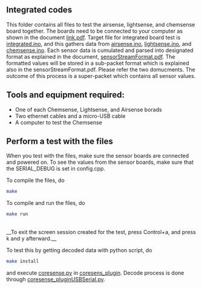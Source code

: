 ## Integrated codes

This folder contains all files to test the airsense, lightsense, and chemsense board together. The boards need to be connected to your computer as shown in the document [link.pdf](../../../docs/sensorStreamFormat/link.pdf). Target file for integrated board test is [integrated.ino](./integrated.ino), and this gathers data from [airsense.ino](./airsense.ino), [lightsense.ino](./lightsense.ino), and [chemsense.ino](./chemsense.ino). Each sensor data is cumulated and parsed into designated format as explained in the document, [sensorStreamFormat.pdf](../../../docs/sensorStreamFormat/sensorStreamFormat.pdf). The formatted values will be stored in a sub-packet format which is explained also in the sensorStreamFormat.pdf. Please refer the two domucments.
The outcome of this process is a super-packet which contains all sensor values.

## Tools and equipment required:
* One of each Chemsense, Lightsense, and Airsense borads
* Two ethernet cables and a micro-USB cable
* A computer to test the Chemsense

## Perform a test with the files
When you test with the files, make sure the sensor boards are connected and powered on. To see the values from the sensor boards, make sure that the SERIAL_DEBUG is set in config.cpp.

To compile the files, do
```bash
make
```

To compile and run the files, do
```bash
make run
```
</br>
__To exit the screen session created for the test, press Control+a, and press k and y afterward.__

To test this by getting decoded data with python script, do
```bash
make install
```
and execute [coresense.py](./coresense_plugin/coresense.py) in [coresens_plugin](./coresense_plugin). Decode process is done through [coresense_pluginUSBSerial.py](./coresense_plugin/coresense_pluginUSBSerial.py).
